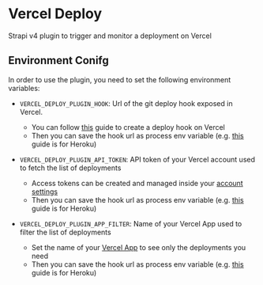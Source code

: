 # Vercel Deploy

Strapi v4 plugin to trigger and monitor a deployment on Vercel

## Environment Conifg

In order to use the plugin, you need to set the following environment variables:

- `VERCEL_DEPLOY_PLUGIN_HOOK`: Url of the git deploy hook exposed in Vercel.
  - You can follow [this](https://vercel.com/docs/git/deploy-hooks) guide to create a deploy hook on Vercel
  - Then you can save the hook url as process env variable (e.g. [this](https://devcenter.heroku.com/articles/config-vars) guide is for Heroku)

- `VERCEL_DEPLOY_PLUGIN_API_TOKEN`: API token of your Vercel account used to fetch the list of deployments 
  - Access tokens can be created and managed inside your [account settings](https://vercel.com/account/tokens)
  - Then you can save the hook url as process env variable (e.g. [this](https://devcenter.heroku.com/articles/config-vars) guide is for Heroku)

- `VERCEL_DEPLOY_PLUGIN_APP_FILTER`: Name of your Vercel App used to filter the list of deployments
  - Set the name of your [Vercel App](https://vercel.com/dashboard) to see only the deployments you need
  - Then you can save the hook url as process env variable (e.g. [this](https://devcenter.heroku.com/articles/config-vars) guide is for Heroku)

